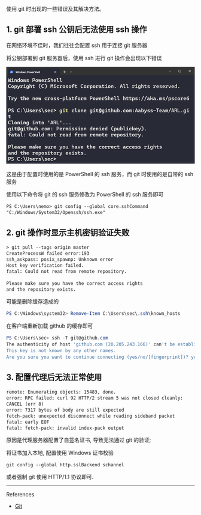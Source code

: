 使用 git 时出现的一些错误及其解决方法。

## 1. git 部署 ssh 公钥后无法使用 ssh 操作

在网络环境不佳时，我们往往会配置 ssh 用于连接 git 服务器

将公钥部署到 git 服务器后，使用 ssh 进行 git 操作会出现以下错误

![将公钥部署到 git 服务器后，使用 ssh 进行 git 操作会出现以下错误](./../../../../images/Issues%20of%20git/%E5%B0%86%E5%85%AC%E9%92%A5%E9%83%A8%E7%BD%B2%E5%88%B0%20git%20%E6%9C%8D%E5%8A%A1%E5%99%A8%E5%90%8E%EF%BC%8C%E4%BD%BF%E7%94%A8%20ssh%20%E8%BF%9B%E8%A1%8C%20git%20%E6%93%8D%E4%BD%9C%E4%BC%9A%E5%87%BA%E7%8E%B0%E4%BB%A5%E4%B8%8B%E9%94%99%E8%AF%AF.png)

这是由于配置时使用的是 PowerShell 的 ssh 服务，而 git 时使用的是自带的 ssh 服务

使用以下命令将 git 的 ssh 服务修改为 PowerShell 的 ssh 服务即可

```
PS C:\Users\nemo> git config --global core.sshCommand "C:/Windows/System32/Openssh/ssh.exe"
```

## 2. git 操作时显示主机密钥验证失败

```
> git pull --tags origin master
CreateProcessW failed error:193
ssh_askpass: posix_spawnp: Unknown error
Host key verification failed.
fatal: Could not read from remote repository.

Please make sure you have the correct access rights
and the repository exists.
```

可能是删除缓存造成的

```powershell
PS C:\Windows\system32> Remove-Item C:\Users\sec\.ssh\known_hosts
```

在客户端重新加载 github 的缓存即可

```powershell
PS C:\Users\sec> ssh -T git@github.com
The authenticity of host 'github.com (20.205.243.166)' can't be established.
This key is not known by any other names.
Are you sure you want to continue connecting (yes/no/[fingerprint])? yes
```

## 3. 配置代理后无法正常使用

```
remote: Enumerating objects: 15483, done.
error: RPC failed; curl 92 HTTP/2 stream 5 was not closed cleanly: CANCEL (err 8)
error: 7317 bytes of body are still expected
fetch-pack: unexpected disconnect while reading sideband packet
fatal: early EOF
fatal: fetch-pack: invalid index-pack output
```

原因是代理服务器配置了自签名证书, 导致无法通过 git 的验证;

将证书加入本地, 配置使用 Windows 证书校验

```
git config --global http.sslBackend schannel
```

或者强制 git 使用 HTTP/1.1 协议即可.

---

References

- [Git](https://git-scm.com/) 
